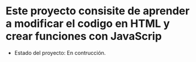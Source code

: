 <h1> Este proyecto consisite de aprender a modificar el codigo en HTML y crear funciones con JavaScrip</h1>

- Estado del proyecto: En contrucción.
